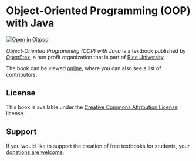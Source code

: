 # Object-Oriented Programming (OOP) with Java

[![Open in Gitpod](https://gitpod.io/button/open-in-gitpod.svg)](https://gitpod.io/from-referrer/)

_Object-Oriented Programming (OOP) with Java_ is a textbook published by [OpenStax](https://openstax.org/), a non profit organization that is part of [Rice University](https://www.rice.edu/).

The book can be viewed [online](https://github.com/cnx-user-books/cnxbook-object-oriented-programming-oop-with-java/releases/latest), where you can also see a list of contributors.

## License
This book is available under the [Creative Commons Attribution License](./LICENSE) license.

## Support
If you would like to support the creation of free textbooks for students, your [donations are welcome](https://riceconnect.rice.edu/donation/support-openstax-banner).
